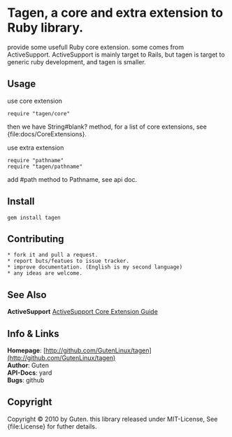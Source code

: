 Tagen, a core and extra extension to Ruby library.
==========================================
provide some usefull Ruby core extension.  some comes from ActiveSupport. ActiveSupport is mainly target to Rails, but tagen is target to generic ruby development, and tagen is smaller.

Usage
-----
use core extension

	require "tagen/core" 

then we have String#blank? method, for a list of core extensions, see {file:docs/CoreExtensions}.

use extra extension

	require "pathname"
	require "tagen/pathname"

add #path method to Pathname, see api doc.


Install
----------
	gem install tagen

Contributing
-------------
	* fork it and pull a request.
	* report buts/featues to issue tracker.
	* improve documentation. (English is my second language)  
	* any ideas are welcome.

See Also
--------
**ActiveSupport** [ActiveSupport Core Extension Guide](http://edgeguides.rubyonrails.org/active_support_core_extensions.html)  


Info & Links
------------
**Homepage**: [http://github.com/GutenLinux/tagen](http://github.com/GutenLinux/tagen)  
**Author**: 	Guten  
**API-Docs**: yard  
**Bugs**: github  

Copyright
---------
Copyright &copy; 2010 by Guten. this library released under MIT-License, See {file:License} for futher details.
